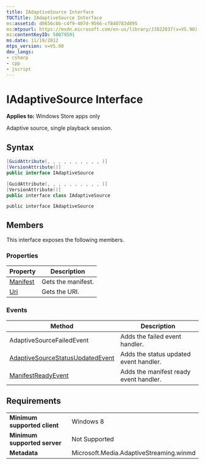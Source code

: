 ```yaml
---
title: IAdaptiveSource Interface
TOCTitle: IAdaptiveSource Interface
ms:assetid: d0656cbb-c4f9-407d-9566-cf840783d895
ms:mtpsurl: https://msdn.microsoft.com/en-us/library/JJ822837(v=VS.90)
ms:contentKeyID: 50079591
ms.date: 11/19/2012
mtps_version: v=VS.90
dev_langs:
- csharp
- cpp
- jscript
---
```


# IAdaptiveSource Interface

**Applies to:** Windows Store apps only

Adaptive source, single playback session.

## Syntax

```csharp
[GuidAttribute(, , , , , , , , , , )]
[VersionAttribute()]
public interface IAdaptiveSource
```

```cpp
[GuidAttribute(, , , , , , , , , , )]
[VersionAttribute()]
public interface class IAdaptiveSource
```

```jscript
public interface IAdaptiveSource
```

## Members

This interface exposes the following members.

### Properties

|Property|Description|
|--- |--- |
|[Manifest](iadaptivesource-manifest-property.md)|Gets the manifest.|
|[Uri](iadaptivesource-uri-property.md)|Gets the URI.|


### Events

|Method|Description|
|--- |--- |
|AdaptiveSourceFailedEvent|Adds the failed event handler.|
|[AdaptiveSourceStatusUpdatedEvent](iadaptivesource-adaptivesourcestatusupdatedevent-event.md)|Adds the status updated event handler.|
|[ManifestReadyEvent](iadaptivesource-manifestreadyevent-event.md)|Adds the manifest ready event handler.|


## Requirements

|||
|--- |--- |
|**Minimum supported client**|Windows 8|
|**Minimum supported server**|Not Supported|
|**Metadata**|Microsoft.Media.AdaptiveStreaming.winmd|

